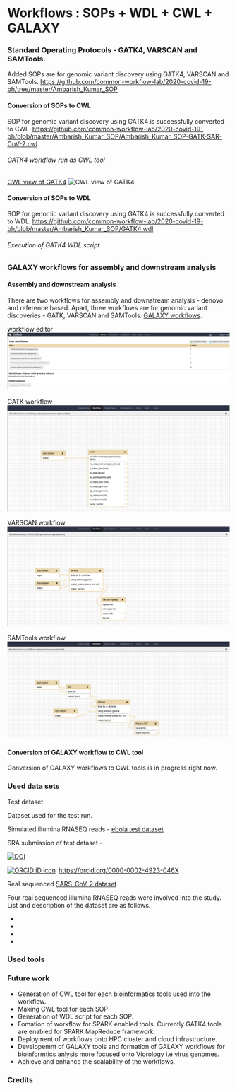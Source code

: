 # Workflows : SOPs + WDL + CWL + GALAXY
### Standard Operating Protocols - GATK4, VARSCAN and SAMTools.
Added SOPs are for genomic variant discovery using GATK4, VARSCAN and SAMTools.
https://github.com/common-workflow-lab/2020-covid-19-bh/tree/master/Ambarish_Kumar_SOP
#### Conversion of SOPs to CWL
SOP for genomic variant discovery using GATK4 is successfully converted to CWL.
https://github.com/common-workflow-lab/2020-covid-19-bh/blob/master/Ambarish_Kumar_SOP/Ambarish_Kumar_SOP-GATK-SAR-CoV-2.cwl

###### GATK4 workflow run as CWL tool
[CWL view of GATK4](https://view.commonwl.org/workflows/github.com/mr-c/2020-covid-19-bh-viz/blob/master/Ambarish_Kumar_SOP/Ambarish_Kumar_SOP-GATK-SAR-CoV-2.cwl)
![CWL view of GATK4](https://github.com/heuermh/bh20-workflows-bhxiv/blob/master/Ambarish_Kumar_workflows/Ambarish_Kumar_SOP/graph.svg
)

#### Conversion of SOPs to WDL
SOP for genomic variant discovery using GATK4 is successfully converted to WDL.
https://github.com/common-workflow-lab/2020-covid-19-bh/blob/master/Ambarish_Kumar_SOP/GATK4.wdl

###### Execution of GATK4 WDL script


### GALAXY workflows for assembly and downstream analysis
#### Assembly and downstream analysis
There are two workflows for assembly and downstream analysis - denovo and reference based. Apart, three workflows are for genomic variant discoveries - GATK, VARSCAN and SAMTools.
[GALAXY workflows](https://github.com/common-workflow-lab/2020-covid-19-bh/tree/master/Ambarish_Kumar_GALAXY-workflow).

workflow editor
![workflow editor](https://github.com/common-workflow-lab/2020-covid-19-bh/blob/master/Ambarish_Kumar_GALAXY-workflow/workflowEditor.png
)

GATK workflow
![GATK workflow](https://github.com/common-workflow-lab/2020-covid-19-bh/blob/master/Ambarish_Kumar_GALAXY-workflow/haplotypecaller.png)

VARSCAN workflow
![VARSCAN workflow](https://github.com/common-workflow-lab/2020-covid-19-bh/blob/master/Ambarish_Kumar_GALAXY-workflow/varscan.png)

SAMTools workflow
![SAMTools workflow](https://github.com/common-workflow-lab/2020-covid-19-bh/blob/master/Ambarish_Kumar_GALAXY-workflow/samtools.png)

#### Conversion of GALAXY workflow to CWL tool
Conversion of GALAXY workflows to CWL tools is in progress right now.

### Used data sets

Test dataset

Dataset used for the test run.

Simulated illumina RNASEQ reads - [ebola test dataset](https://github.com/ambarishK/simulatedEbolaDataset)

SRA submission of test dataset -

[![DOI](https://zenodo.org/badge/DOI/10.5281/zenodo.3407828.svg)](https://doi.org/10.5281/zenodo.3407828)<div itemscope itemtype="https://schema.org/Person"><a itemprop="sameAs" content="https://orcid.org/0000-0002-4923-046X" href="https://orcid.org/0000-0002-4923-046X" target="orcid.widget" rel="noopener noreferrer" style="vertical-align:top;"><img src="https://orcid.org/sites/default/files/images/orcid_16x16.png" style="width:1em;margin-right:.5em;" alt="ORCID iD icon">https://orcid.org/0000-0002-4923-046X</a></div>

Real sequenced [SARS-CoV-2 dataset](https://usegalaxy.eu/u/bgruening/h/45-sra-sars-cov-2-datasets-to-play-with)

Four real sequenced illumina RNASEQ reads were involved into the study. List and description of the dataset are as follows.

-
-
-
-

### Used tools

### Future work

- Generation of CWL tool for each bioinformatics tools used into the workflow.
- Making CWL tool for each SOP
- Generation of WDL script for each SOP.
- Fomation of workflow for SPARK enabled tools. Currently GATK4 tools are enabled for SPARK MapReduce framework.
- Deployment of workflows onto HPC cluster and cloud infrastructure.
- Developemnt of GALAXY tools and formation of GALAXY workflows for bioinformtics anlysis more focused onto Viorology i.e virus genomes.
- Achieve and enhance the scalability of the workflows.

### Credits


 
